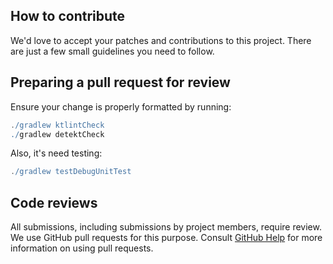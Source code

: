 ## How to contribute

We'd love to accept your patches and contributions to this project. There are just a few small guidelines you need to follow.

## Preparing a pull request for review

Ensure your change is properly formatted by running:

```gradle
./gradlew ktlintCheck
./gradlew detektCheck
```

Also, it's need testing:

```gradle
./gradlew testDebugUnitTest
```

## Code reviews

All submissions, including submissions by project members, require review. We use GitHub pull requests for this purpose. Consult [GitHub Help](https://docs.github.com/en/github/collaborating-with-pull-requests/proposing-changes-to-your-work-with-pull-requests/about-pull-requests) for more information on using pull requests.

